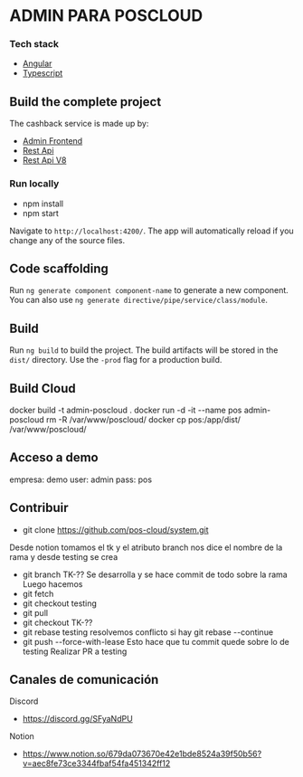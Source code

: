 # ADMIN PARA POSCLOUD

### Tech stack
- [Angular](https://angular.io/)
- [Typescript](https://www.typescriptlang.org/)

## Build the complete project

The cashback service is made up by:
- [Admin Frontend](https://bitbucket.org/pos-cloud/poscloud-system/)
- [Rest Api](https://bitbucket.org/pos-cloud/poscloud-api/)
- [Rest Api V8](https://bitbucket.org/pos-cloud/apiv8/)

### Run locally

- npm install
- npm start

Navigate to `http://localhost:4200/`. The app will automatically reload if you change any of the source files.

## Code scaffolding

Run `ng generate component component-name` to generate a new component. You can also use `ng generate directive/pipe/service/class/module`.

## Build

Run `ng build` to build the project. The build artifacts will be stored in the `dist/` directory. Use the `-prod` flag for a production build.

## Build Cloud

docker build -t admin-poscloud . 
docker run -d -it --name pos admin-poscloud
rm -R /var/www/poscloud/
docker cp pos:/app/dist/ /var/www/poscloud/

## Acceso a demo

empresa: demo
user: admin
pass: pos

## Contribuir 

- git clone https://github.com/pos-cloud/system.git

Desde notion tomamos el tk y el atributo branch nos dice el nombre de la rama y desde testing se crea

- git branch TK-??
Se desarrolla y se hace commit de todo sobre la rama
Luego hacemos 
- git fetch
- git checkout testing
- git pull
- git checkout TK-??
- git rebase testing
resolvemos conflicto si hay git rebase --continue
- git push --force-with-lease
Esto hace que tu commit quede sobre lo de testing 
Realizar PR a testing

## Canales de comunicación

Discord 
- https://discord.gg/SFyaNdPU

Notion
- https://www.notion.so/679da073670e42e1bde8524a39f50b56?v=aec8fe73ce3344fbaf54fa451342ff12
